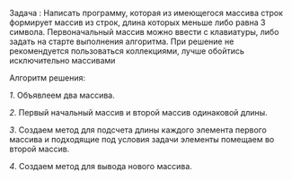 Задача :
Написать программу, которая из имеющегося массива строк формирует массив из строк, длина которых меньше либо равна 3 символа. Первоначальный массив можно ввести с клавиатуры, либо задать на старте выполнения алгоритма. При решение не рекомендуется пользоваться коллекциями, лучше обойтись исключительно массивами

Алгоритм решения:

*1*.  Объявлеем два массива. 

*2*. Первый начальный массив и второй массив одинаковой длины.

*3*.  Создаем метод для подсчета длины каждого элемента первого массива и подходящие под условия задачи элементы помещаем во второй массив. 

*4*. Создаем метод для вывода нового массива.

